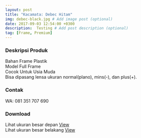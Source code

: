 ```yaml
---
layout: post
title: "Kacamata: Debec Hitam"
img: debec-black.jpg # Add image post (optional)
date: 2017-09-03 12:54:00 +0300
description:  Testing # Add post description (optional)
tag: [Frame, Premium]
---
```


### Deskripsi Produk

Bahan Frame Plastik<br>
Model Full Frame<br>
Cocok Untuk Usia Muda<br>
Bisa dipasang lensa ukuran normal(plano), mins(-), dan plus(+).<br>

###  Contak

WA: 081 351 707 690<br>

### Download

Lihat ukuran besar depan [View](/asihshop/assets/archive/debec-black.png)<br>
Lihat ukuran besar belakang [View](/asihshop/assets/archive/debec-black-back.png)<br>